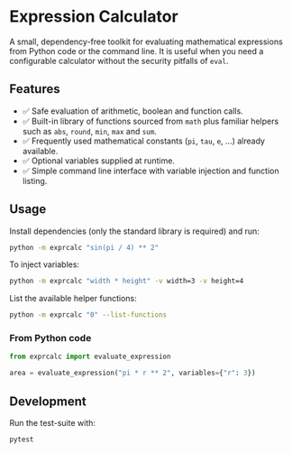 # Expression Calculator

A small, dependency-free toolkit for evaluating mathematical expressions from
Python code or the command line.  It is useful when you need a configurable
calculator without the security pitfalls of `eval`.

## Features

- ✅ Safe evaluation of arithmetic, boolean and function calls.
- ✅ Built-in library of functions sourced from `math` plus familiar helpers
  such as `abs`, `round`, `min`, `max` and `sum`.
- ✅ Frequently used mathematical constants (`pi`, `tau`, `e`, …) already
  available.
- ✅ Optional variables supplied at runtime.
- ✅ Simple command line interface with variable injection and function listing.

## Usage

Install dependencies (only the standard library is required) and run:

```bash
python -m exprcalc "sin(pi / 4) ** 2"
```

To inject variables:

```bash
python -m exprcalc "width * height" -v width=3 -v height=4
```

List the available helper functions:

```bash
python -m exprcalc "0" --list-functions
```

### From Python code

```python
from exprcalc import evaluate_expression

area = evaluate_expression("pi * r ** 2", variables={"r": 3})
```

## Development

Run the test-suite with:

```bash
pytest
```
